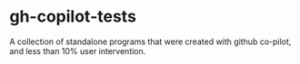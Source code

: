 # gh-copilot-tests
A collection of standalone programs that were created with github co-pilot, and less than 10% user intervention.
